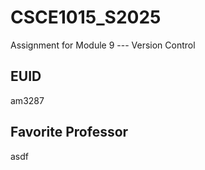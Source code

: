# CSCE1015_S2025

Assignment for Module 9 --- Version Control

## EUID
am3287
## Favorite Professor
asdf




